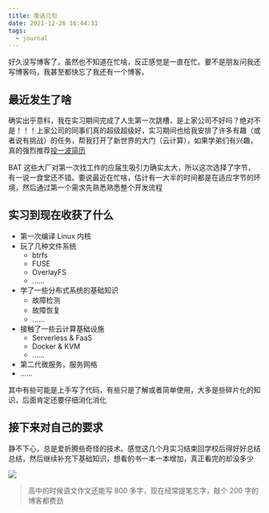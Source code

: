```yaml
---
title: 废话几句
date: 2021-12-26 16:44:31
tags:
  - journal
---
```


好久没写博客了，虽然也不知道在忙啥，反正感觉是一直在忙。要不是朋友问我还写博客吗，我甚至都快忘了我还有一个博客。

## 最近发生了啥

确实出乎意料，我在实习期间完成了人生第一次跳槽，是上家公司不好吗？绝对不是！！！上家公司的同事们真的超级超级好，实习期间也给我安排了许多有趣（或者说有挑战）的任务，帮我打开了新世界的大门（云计算），如果学弟们有兴趣，真的强烈推荐[投一波简历](https://www.matpool.com/careers)

BAT 这些大厂对第一次找工作的应届生吸引力确实太大，所以这次选择了字节，有一说一食堂还不错。要说最近在忙啥，估计有一大半的时间都是在适应字节的环境，然后通过第一个需求先熟悉熟悉整个开发流程

<!-- more -->

## 实习到现在收获了什么

- 第一次编译 Linux 内核
- 玩了几种文件系统
  - btrfs
  - FUSE
  - OverlayFS
  - ......
- 学了一些分布式系统的基础知识
  - 故障检测
  - 故障恢复
  - ......
- 接触了一些云计算基础设施
  - Serverless & FaaS
  - Docker & KVM
  - ......
- 第二代微服务，服务网格
- ......

其中有些可能是上手写了代码，有些只是了解或者简单使用，大多是些碎片化的知识，后面肯定还要仔细消化消化

## 接下来对自己的要求

静不下心，总是爱折腾些奇怪的技术。感觉这几个月实习结束回学校后得好好总结总结，然后继续补充下基础知识，想看的书一本一本增加，真正看完的却没多少

![](https://chensl-picgo.oss-cn-hangzhou.aliyuncs.com/202206021150171.png)

> 高中的时候语文作文还能写 800 多字，现在经常提笔忘字，敲个 200 字的博客都费劲

